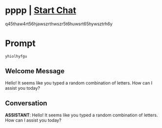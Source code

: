 

# pppp | [Start Chat](https://gptcall.net/chat.html?data=%7B%22contact%22%3A%7B%22id%22%3A%224lMp0bQuNacQ0ZiyD4xsj%22%2C%22flow%22%3Atrue%7D%7D)
q45thaw4rt56hjawszrthwszr5t6huwsrt65hywsztrh6y

# Prompt

```
yhiolhyfgu
```

## Welcome Message
Hello! It seems like you typed a random combination of letters. How can I assist you today?

## Conversation

**ASSISTANT**: Hello! It seems like you typed a random combination of letters. How can I assist you today?


